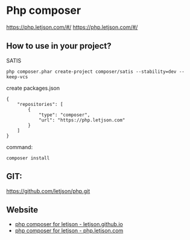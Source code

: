 # Php composer
https://php.letjson.com/#/
https://php.letjson.com/#/

## How to use in your project?
SATIS

    php composer.phar create-project composer/satis --stability=dev --keep-vcs


create packages.json

    {
        "repositories": [
            {
                "type": "composer",
                "url": "https://php.letjson.com"
            }
        ]
    }

command:

    composer install

## GIT:
https://github.com/letjson/php.git

## Website
+ [php composer for letjson - letjson.github.io](https://letjson.github.io/php/)
+ [php composer for letjson - php.letjson.com](https://php.letjson.com)
